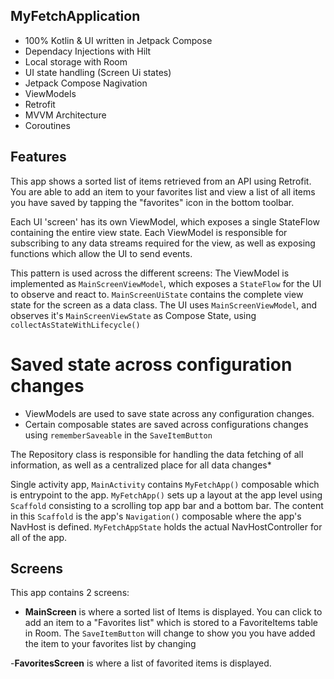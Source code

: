 ## MyFetchApplication

- 100% Kotlin & UI written in Jetpack Compose 
- Dependacy Injections with Hilt 
- Local storage with Room
- UI state handling (Screen Ui states)
- Jetpack Compose Nagivation
- ViewModels
- Retrofit
- MVVM Architecture
- Coroutines

## Features
This app shows a sorted list of items retrieved from an API using Retrofit. You are able to add an item to your favorites list and view a list of all items you have saved by tapping the "favorites" icon in the bottom toolbar.

Each UI 'screen' has its own ViewModel, which exposes a single StateFlow containing the entire view state. 
Each ViewModel is responsible for subscribing to any data streams required for the view, as well as exposing functions which allow the UI to send events.

This pattern is used across the different screens: The ViewModel is implemented as `MainScreenViewModel`, which exposes a `StateFlow` for the UI to observe and react to. `MainScreenUiState` contains the complete view state for the screen as a data class. 
The UI uses `MainScreenViewModel`, and observes it's `MainScreenViewState` as Compose State, using `collectAsStateWithLifecycle()`

# Saved state across configuration changes
- ViewModels are used to save state across any configuration changes.
- Certain composable states are saved across configurations changes using `rememberSaveable` in the `SaveItemButton`


The Repository class is responsible for handling the data fetching of all information, as well as a centralized place for all data changes*

Single activity app, `MainActivity` contains `MyFetchApp()` composable which is entrypoint to the app. 
`MyFetchApp()` sets up a layout at the app level using  `Scaffold` consisting to a scrolling top app bar and a bottom bar. The content in this `Scaffold`
is the app's `Navigation()` composable where the app's NavHost is defined. `MyFetchAppState` holds the actual NavHostController for all of the app.





## Screens
This app contains 2 screens:
- __MainScreen__ is where a sorted list of Items is displayed. You can click to add an item to a "Favorites list" which is stored to a FavoriteItems table in Room. The `SaveItemButton` will change to show you you have added the item to your favorites list by changing 

-__FavoritesScreen__ is where a list of favorited items is displayed. 






